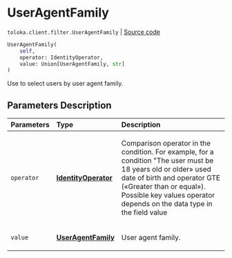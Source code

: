 # UserAgentFamily
`toloka.client.filter.UserAgentFamily` | [Source code](https://github.com/Toloka/toloka-kit/blob/v0.1.25/src/client/filter.py#L573)

```python
UserAgentFamily(
    self,
    operator: IdentityOperator,
    value: Union[UserAgentFamily, str]
)
```

Use to select users by user agent family.

## Parameters Description

| Parameters | Type | Description |
| :----------| :----| :-----------|
`operator`|**[IdentityOperator](toloka.client.primitives.operators.IdentityOperator.md)**|<p>Comparison operator in the condition. For example, for a condition &quot;The user must be 18 years old or older» used date of birth and operator GTE («Greater than or equal»). Possible key values operator depends on the data type in the field value</p>
`value`|**[UserAgentFamily](toloka.client.filter.UserAgentFamily.UserAgentFamily.md)**|<p>User agent family.</p>

